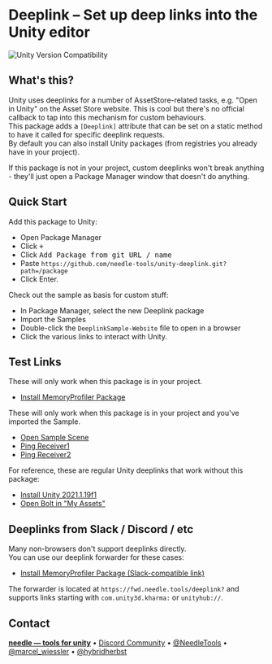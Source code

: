# Deeplink – Set up deep links into the Unity editor

![Unity Version Compatibility](https://img.shields.io/badge/Unity-2019.4%20%E2%80%94%202021.2-brightgreen) 

## What's this?

Unity uses deeplinks for a number of AssetStore-related tasks, e.g. "Open in Unity" on the Asset Store website. This is cool but there's no official callback to tap into this mechanism for custom behaviours.  
This package adds a `[Deeplink]` attribute that can be set on a static method to have it called for specific deeplink requests.  
By default you can also install Unity packages (from registries you already have in your project).  

If this package is not in your project, custom deeplinks won't break anything - they'll just open a Package Manager window that doesn't do anything.

## Quick Start

Add this package to Unity:  

- Open Package Manager
- Click <kbd>+</kbd>
- Click <kbd>Add Package from git URL / name</kbd>
- Paste `https://github.com/needle-tools/unity-deeplink.git?path=/package`
- Click Enter.

Check out the sample as basis for custom stuff:  

- In Package Manager, select the new Deeplink package
- Import the Samples
- Double-click the `DeeplinkSample-Website` file to open in a browser
- Click the various links to interact with Unity.

## Test Links

These will only work when this package is in your project.

- [Install MemoryProfiler Package](com.unity3d.kharma:install-package/com.unity.memoryprofiler)  

These will only work when this package is in your project and you've imported the Sample.

- [Open Sample Scene](unityhub://com.unity3d.kharma:open-scene/DeepLinkSample)  
- [Ping Receiver1](unityhub://com.unity3d.kharma:selected-sample/Receiver1)  
- [Ping Receiver2](com.unity3d.kharma:selected-sample/Receiver1)  

For reference, these are regular Unity deeplinks that work without this package:  

- [Install Unity 2021.1.19f1](unityhub://2021.1.19f1/5f5eb8bbdc25)
- [Open Bolt in "My Assets"](com.unity3d.kharma:content/163802)

## Deeplinks from Slack / Discord / etc

Many non-browsers don't support deeplinks directly.  
You can use our deeplink forwarder for these cases: 

- [Install MemoryProfiler Package (Slack-compatible link)](https://fwd.needle.tools/deeplink?com.unity3d.kharma:install-package/com.unity.memoryprofiler)  

The forwarder is located at `https://fwd.needle.tools/deeplink?` and supports links starting with `com.unity3d.kharma:` or `unityhub://`.

## Contact
<b>[needle — tools for unity](https://needle.tools)</b> • 
[Discord Community](https://discord.gg/UHwvwjs9Vp) • 
[@NeedleTools](https://twitter.com/NeedleTools) • 
[@marcel_wiessler](https://twitter.com/marcel_wiessler) • 
[@hybridherbst](https://twitter.com/hybridherbst)